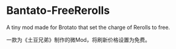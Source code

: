 # Bantato-FreeRerolls

A tiny mod made for Brotato that set the charge of Rerolls to free.

一款为《土豆兄弟》制作的微Mod，将刷新价格设置为免费。